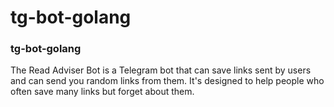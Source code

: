 # tg-bot-golang

### tg-bot-golang

The Read Adviser Bot is a Telegram bot that can save links sent by users and can send you random links from them. It's designed to help people who often save many links but forget about them.